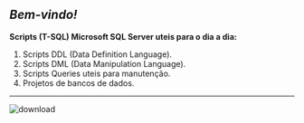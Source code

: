 <b><i>**Bem-vindo!**</i></b>
---

<b>Scripts (T-SQL) Microsoft SQL Server uteis para o dia a dia:</b>

1. Scripts DDL (Data Definition Language).
2. Scripts DML (Data Manipulation Language). 
3. Scripts Queries uteis para manutenção.
4. Projetos de bancos de dados.

---

![download](https://user-images.githubusercontent.com/93231926/140238736-f3553ef2-113c-4363-98b1-a15789aeaf57.png)
